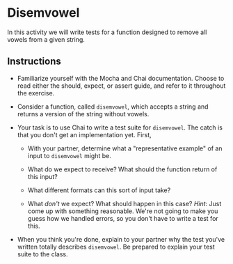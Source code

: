 # Disemvowel

In this activity we will write tests for a function designed to remove all vowels from a given string.

## Instructions

* Familiarize yourself with the Mocha and Chai documentation. Choose to read either the should, expect, or assert guide, and refer to it throughout the exercise.

* Consider a function, called `disemvowel`, which accepts a string and returns a version of the string without vowels.

* Your task is to use Chai to write a test suite for `disemvowel`. The catch is that you don't get an implementation yet. First,

  * With your partner, determine what a "representative example" of an input to `disemvowel` might be.

  * What do we expect to receive? What should the function return of this input?

  * What different formats can this sort of input take?

  * What _don't_ we expect? What should happen in this case? _Hint_: Just come up with something reasonable. We're not going to make you guess how we handled errors, so you don't have to write a test for this.

* When you think you're done, explain to your partner why the test you've written totally describes `disemvowel`. Be prepared to explain your test suite to the class.